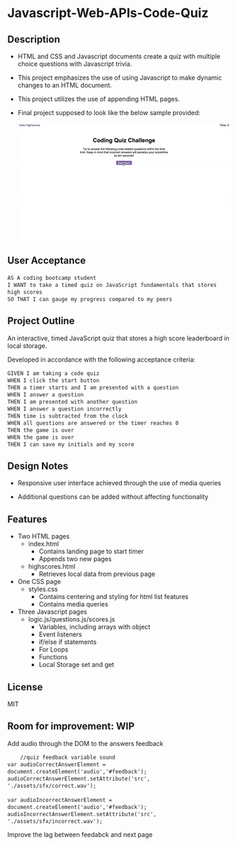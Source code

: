 # Javascript-Web-APIs-Code-Quiz

## Description

* HTML and CSS and Javascript documents create a quiz with multiple choice questions with Javascript trivia.  
* This project emphasizes the use of using Javascript to make dynamic changes to an HTML document.
* This project utilizes the use of appending HTML pages.
* Final project supposed to look like the below sample provided:

  <img src="./assets/images/08-web-apis-challenge-demo.gif">

## User Acceptance
```
AS A coding bootcamp student
I WANT to take a timed quiz on JavaScript fundamentals that stores high scores
SO THAT I can gauge my progress compared to my peers
```
## Project Outline

An interactive, timed JavaScript quiz that stores a high score leaderboard in local storage.

Developed in accordance with the following acceptance criteria: 

```
GIVEN I am taking a code quiz
WHEN I click the start button
THEN a timer starts and I am presented with a question
WHEN I answer a question
THEN I am presented with another question
WHEN I answer a question incorrectly
THEN time is subtracted from the clock
WHEN all questions are answered or the timer reaches 0
THEN the game is over
WHEN the game is over
THEN I can save my initials and my score
```

## Design Notes

* Responsive user interface achieved through the use of media queries

* Additional questions can be added without affecting functionality

## Features

* Two HTML pages
    * index.html 
      * Contains landing page to start timer
      * Appends two new pages 
    * highscores.html
      * Retrieves local data from previous page
* One CSS page
    * styles.css
      * Contains centering and styling for html list features
      * Contains media queries
* Three Javascript pages
    * logic.js/questions.js/scores.js  
      * Variables, including arrays with object
      * Event listeners
      * if/else if statements
      * For Loops
      * Functions 
      * Local Storage set and get 

## License

MIT

## Room for improvement: WIP

Add audio through the DOM to the answers feedback

```
	//quiz feedback variable sound
var audioCorrectAnswerElement = document.createElement('audio','#feedback');
audioCorrectAnswerElement.setAttribute('src', './assets/sfx/correct.wav');

var audioIncorrectAnswerElement = document.createElement('audio','#feedback');
audioIncorrectAnswerElement.setAttribute('src', './assets/sfx/incorrect.wav');
```
Improve the lag between feedabck and next page
